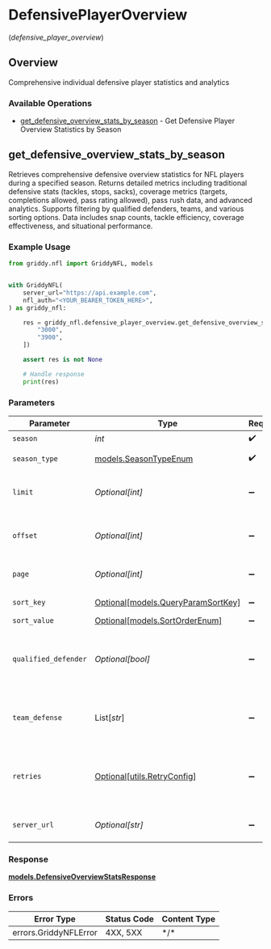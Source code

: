 # DefensivePlayerOverview
(*defensive_player_overview*)

## Overview

Comprehensive individual defensive player statistics and analytics

### Available Operations

* [get_defensive_overview_stats_by_season](#get_defensive_overview_stats_by_season) - Get Defensive Player Overview Statistics by Season

## get_defensive_overview_stats_by_season

Retrieves comprehensive defensive overview statistics for NFL players during a specified season. Returns detailed metrics including traditional defensive stats (tackles, stops, sacks), coverage metrics (targets, completions allowed, pass rating allowed), pass rush data, and advanced analytics. Supports filtering by qualified defenders, teams, and various sorting options. Data includes snap counts, tackle efficiency, coverage effectiveness, and situational performance.

### Example Usage

<!-- UsageSnippet language="python" operationID="getDefensiveOverviewStatsBySeason" method="get" path="/api/secured/stats/defense/overview/season" -->
```python
from griddy.nfl import GriddyNFL, models


with GriddyNFL(
    server_url="https://api.example.com",
    nfl_auth="<YOUR_BEARER_TOKEN_HERE>",
) as griddy_nfl:

    res = griddy_nfl.defensive_player_overview.get_defensive_overview_stats_by_season(season=2025, season_type=models.SeasonTypeEnum.REG, limit=3, offset=0, page=1, sort_key=models.QueryParamSortKey.SACK, sort_value=models.SortOrderEnum.DESC, qualified_defender=False, team_defense=[
        "3000",
        "3900",
    ])

    assert res is not None

    # Handle response
    print(res)

```

### Parameters

| Parameter                                                               | Type                                                                    | Required                                                                | Description                                                             | Example                                                                 |
| ----------------------------------------------------------------------- | ----------------------------------------------------------------------- | ----------------------------------------------------------------------- | ----------------------------------------------------------------------- | ----------------------------------------------------------------------- |
| `season`                                                                | *int*                                                                   | :heavy_check_mark:                                                      | Season year                                                             | 2025                                                                    |
| `season_type`                                                           | [models.SeasonTypeEnum](../../models/seasontypeenum.md)                 | :heavy_check_mark:                                                      | Type of season                                                          | REG                                                                     |
| `limit`                                                                 | *Optional[int]*                                                         | :heavy_minus_sign:                                                      | Maximum number of players to return                                     | 3                                                                       |
| `offset`                                                                | *Optional[int]*                                                         | :heavy_minus_sign:                                                      | Number of records to skip for pagination                                | 0                                                                       |
| `page`                                                                  | *Optional[int]*                                                         | :heavy_minus_sign:                                                      | Page number for pagination                                              | 1                                                                       |
| `sort_key`                                                              | [Optional[models.QueryParamSortKey]](../../models/queryparamsortkey.md) | :heavy_minus_sign:                                                      | Field to sort by                                                        | sack                                                                    |
| `sort_value`                                                            | [Optional[models.SortOrderEnum]](../../models/sortorderenum.md)         | :heavy_minus_sign:                                                      | Sort direction                                                          | DESC                                                                    |
| `qualified_defender`                                                    | *Optional[bool]*                                                        | :heavy_minus_sign:                                                      | Filter to only qualified defenders (minimum snap threshold)             | false                                                                   |
| `team_defense`                                                          | List[*str*]                                                             | :heavy_minus_sign:                                                      | Filter by specific team IDs (supports multiple teams)                   | [<br/>"3000",<br/>"3900"<br/>]                                          |
| `retries`                                                               | [Optional[utils.RetryConfig]](../../models/utils/retryconfig.md)        | :heavy_minus_sign:                                                      | Configuration to override the default retry behavior of the client.     |                                                                         |
| `server_url`                                                            | *Optional[str]*                                                         | :heavy_minus_sign:                                                      | An optional server URL to use.                                          | http://localhost:8080                                                   |

### Response

**[models.DefensiveOverviewStatsResponse](../../models/defensiveoverviewstatsresponse.md)**

### Errors

| Error Type            | Status Code           | Content Type          |
| --------------------- | --------------------- | --------------------- |
| errors.GriddyNFLError | 4XX, 5XX              | \*/\*                 |